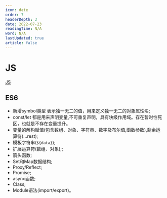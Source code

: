 ```yaml
---
icon: date
order: 7
headerDepth: 3
date: 2022-07-23
readingTime: N/A
word: N/A
lastUpdated: true
article: false
---
```


# JS

[JS](../../qianduan/基础/JS/README.md)

## ES6

- 新增symbol类型 表示独一无二的值，用来定义独一无二的对象属性名;
- const/let  都是用来声明变量,不可重复声明，具有块级作用域。存在暂时性死区，也就是不存在变量提升。
- 变量的解构赋值(包含数组、对象、字符串、数字及布尔值,函数参数),剩余运算符(...rest);
- 模板字符串(`${data}`);
- 扩展运算符(数组、对象);;
- 箭头函数;
- Set和Map数据结构;
- Proxy/Reflect;
- Promise;
- async函数;
- Class;
- Module语法(import/export)。